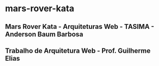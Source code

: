 # mars-rover-kata
## Mars Rover Kata - Arquiteturas Web - TASIMA - Anderson Baum Barbosa
## Trabalho de Arquitetura Web - Prof. Guilherme Elias
